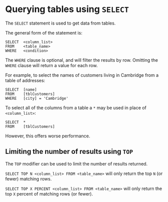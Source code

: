 # Querying tables using `SELECT` #

The `SELECT` statement is used to get data from tables.

The general form of the statement is:

```
SELECT  <column_list>
FROM    <table_name>
WHERE   <condition>
```

The `WHERE` clause is optional, and will filter the results by row. Omitting the `WHERE` clause will return a value for each row.

For example, to select the names of customers living in Cambridge from a table of addresses:

```
SELECT  [name]
FROM    [tblCustomers]
WHERE   [city] = 'Cambridge'
```

To select all of the columns from a table a `*` may be used in place of `<column_list>`:

```
SELECT  *
FROM    [tblCustomers]
```

However, this offers worse performance.

## Limiting the number of results using `TOP` ##

The `TOP` modifier can be used to limit the number of results returned.

`SELECT TOP N <column_list> FROM <table_name>` will only return the top `N` (or fewer) matching rows.

`SELECT TOP X PERCENT <column_list> FROM <table_name>` will only return the top `X` percent of matching rows (or fewer).
